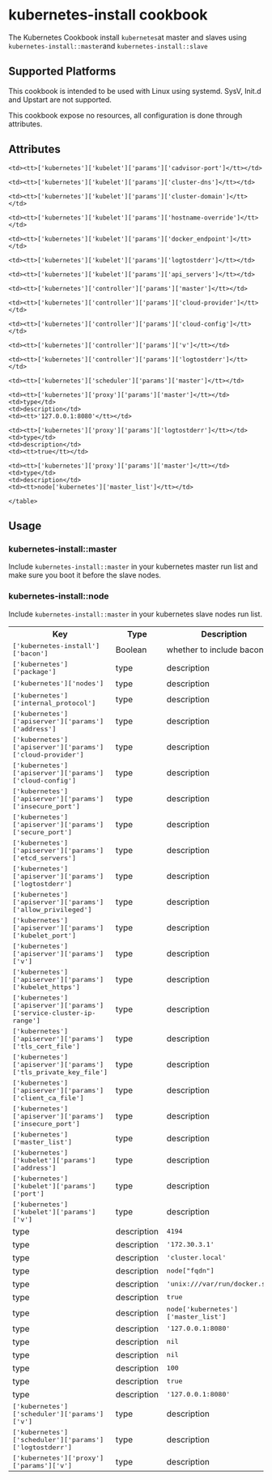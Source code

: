 # kubernetes-install cookbook
The Kubernetes Cookbook install `kubernetes`at master and slaves using `kubernetes-install::master`and `kubernetes-install::slave`

## Supported Platforms
This cookbook is intended to be used with Linux using systemd. SysV, Init.d and Upstart are not supported.

This cookbook expose no resources, all configuration is done through attributes.

## Attributes
<table>
  <tr>
    <th>Key</th>
    <th>Type</th>
    <th>Description</th>
    <th>Default</th>
  </tr>
  <tr>
    <td><tt>['kubernetes-install']['bacon']</tt></td>
    <td>Boolean</td>
    <td>whether to include bacon</td>
    <td><tt>true</tt></td>
  </tr>
  <tr>
    <td><tt>['kubernetes']['package']</tt></td>
    <td>type</td>
    <td>description</td>
    <td><tt>"https://github.com/kubernetes/kubernetes/releases/download/v1.1.1/kubernetes.tar.gz"</tt></td>
  </tr>
  <tr>
    <td><tt>['kubernetes']['nodes']</tt></td>
    <td>type</td>
    <td>description</td>
    <td><tt>[]</tt></td>
  </tr>
  <tr>
    <td><tt>['kubernetes']['internal_protocol']</tt></td>
    <td>type</td>
    <td>description</td>
    <td><tt>'http'</tt></td>
  </tr>
  <tr>
    <td><tt>['kubernetes']['apiserver']['params']['address']</tt></td>
    <td>type</td>
    <td>description</td>
    <td><tt>'0.0.0.0'</tt></td>
  </tr>
  <tr>
    <td><tt>['kubernetes']['apiserver']['params']['cloud-provider']</tt></td>
    <td>type</td>
    <td>description</td>
    <td><tt>nil</tt></td>
  </tr>
  <tr>
    <td><tt>['kubernetes']['apiserver']['params']['cloud-config']</tt></td>
    <td>type</td>
    <td>description</td>
    <td><tt>nil</tt></td>
  </tr>
  <tr>
    <td><tt>['kubernetes']['apiserver']['params']['insecure_port']</tt></td>
    <td>type</td>
    <td>description</td>
    <td><tt>8080</tt></td>
  </tr>
  <tr>
    <td><tt>['kubernetes']['apiserver']['params']['secure_port']</tt></td>
    <td>type</td>
    <td>description</td>
    <td><tt>6443</tt></td>
  </tr>
  <tr>
    <td><tt>['kubernetes']['apiserver']['params']['etcd_servers']</tt></td>
    <td>type</td>
    <td>description</td>
    <td><tt>'http://127.0.0.1:4001'</tt></td>
  </tr>
  <tr>
    <td><tt>['kubernetes']['apiserver']['params']['logtostderr']</tt></td>
    <td>type</td>
    <td>description</td>
    <td><tt>true</tt></td>
  </tr>
  <tr>
    <td><tt>['kubernetes']['apiserver']['params']['allow_privileged']</tt></td>
    <td>type</td>
    <td>description</td>
    <td><tt>true</tt></td>
  </tr>
  <tr>
    <td><tt>['kubernetes']['apiserver']['params']['kubelet_port']</tt></td>
    <td>type</td>
    <td>description</td>
    <td><tt>10250</tt></td>
  </tr>
  <tr>
    <td><tt>['kubernetes']['apiserver']['params']['v']</tt></td>
    <td>type</td>
    <td>description</td>
    <td><tt>100</tt></td>
  </tr>
  <tr>
    <td><tt>['kubernetes']['apiserver']['params']['kubelet_https']</tt></td>
    <td>type</td>
    <td>description</td>
    <td><tt>true</tt></td>
  </tr>
  <tr>
    <td><tt>['kubernetes']['apiserver']['params']['service-cluster-ip-range']</tt></td>
    <td>type</td>
    <td>description</td>
    <td><tt>'172.30.0.0/16'</tt></td>
  </tr>
  <tr>
    <td><tt>['kubernetes']['apiserver']['params']['tls_cert_file']</tt></td>
    <td>type</td>
    <td>description</td>
    <td><tt>nil</tt></td>
  </tr>
  <tr>
    <td><tt>['kubernetes']['apiserver']['params']['tls_private_key_file']</tt></td>
    <td>type</td>
    <td>description</td>
    <td><tt>nil</tt></td>
  </tr>
  <tr>
    <td><tt>['kubernetes']['apiserver']['params']['client_ca_file']</tt></td>
    <td>type</td>
    <td>description</td>
    <td><tt>nil</tt></td>
  </tr>
  <tr>
    <td><tt>['kubernetes']['apiserver']['params']['insecure_port']</tt></td>
    <td>type</td>
    <td>description</td>
    <td><tt>depends on internal protocol</tt></td>
  </tr>
  <tr>
    <td><tt>['kubernetes']['master_list']</tt></td>
    <td>type</td>
    <td>description</td>
    <td><tt>Comma separated list of masters</tt></td>
  </tr>
  <tr>
    <td><tt>['kubernetes']['kubelet']['params']['address']</tt></td>
    <td>type</td>
    <td>description</td>
    <td><tt>'0.0.0.0'</tt></td>
  </tr>
  <tr>
    <td><tt>['kubernetes']['kubelet']['params']['port']</tt></td>
    <td>type</td>
    <td>description</td>
    <td><tt>10250</tt></td>
  </tr>
  <tr>
    <td><tt>['kubernetes']['kubelet']['params']['v']</tt></td>
<td>type</td>
<td>description</td>
<td><tt>100</tt></td>
</tr>
<tr>

    <td><tt>['kubernetes']['kubelet']['params']['cadvisor-port']</tt></td>
<td>type</td>
<td>description</td>
<td><tt>4194</tt></td>
</tr>
<tr>

    <td><tt>['kubernetes']['kubelet']['params']['cluster-dns']</tt></td>
<td>type</td>
<td>description</td>
<td><tt>'172.30.3.1'</tt></td>
</tr>
<tr>

    <td><tt>['kubernetes']['kubelet']['params']['cluster-domain']</tt></td>
<td>type</td>
<td>description</td>
<td><tt>'cluster.local'</tt></td>
</tr>
<tr>

    <td><tt>['kubernetes']['kubelet']['params']['hostname-override']</tt></td>
<td>type</td>
<td>description</td>
<td><tt>node["fqdn"]</tt></td>
</tr>
<tr>

    <td><tt>['kubernetes']['kubelet']['params']['docker_endpoint']</tt></td>
<td>type</td>
<td>description</td>
<td><tt>'unix:///var/run/docker.sock'</tt></td>
</tr>
<tr>

    <td><tt>['kubernetes']['kubelet']['params']['logtostderr']</tt></td>
<td>type</td>
<td>description</td>
<td><tt>true</tt></td>
</tr>
<tr>

    <td><tt>['kubernetes']['kubelet']['params']['api_servers']</tt></td>
<td>type</td>
<td>description</td>
<td><tt>node['kubernetes']['master_list']</tt></td>
</tr>
<tr>

    <td><tt>['kubernetes']['controller']['params']['master']</tt></td>
<td>type</td>
<td>description</td>
<td><tt> '127.0.0.1:8080'</tt></td>
</tr>
<tr>

    <td><tt>['kubernetes']['controller']['params']['cloud-provider']</tt></td>
<td>type</td>
<td>description</td>
<td><tt>nil</tt></td>
</tr>
<tr>

    <td><tt>['kubernetes']['controller']['params']['cloud-config']</tt></td>
<td>type</td>
<td>description</td>
<td><tt>nil</tt></td>
</tr>
<tr>

    <td><tt>['kubernetes']['controller']['params']['v']</tt></td>
<td>type</td>
<td>description</td>
<td><tt>100</tt></td>
</tr>
<tr>

    <td><tt>['kubernetes']['controller']['params']['logtostderr']</tt></td>
<td>type</td>
<td>description</td>
<td><tt>true</tt></td>
</tr>
<tr>

    <td><tt>['kubernetes']['scheduler']['params']['master']</tt></td>
<td>type</td>
<td>description</td>
<td><tt> '127.0.0.1:8080'</tt></td>
</tr>
<tr>
    <td><tt>['kubernetes']['scheduler']['params']['v']</tt></td>
<td>type</td>
<td>description</td>
<td><tt>100</tt></td>
</tr>
<tr>
    <td><tt>['kubernetes']['scheduler']['params']['logtostderr']</tt></td>
<td>type</td>
<td>description</td>
<td><tt>true</tt></td>
</tr>
<tr>

    <td><tt>['kubernetes']['proxy']['params']['master']</tt></td>
    <td>type</td>
    <td>description</td>
    <td><tt>'127.0.0.1:8080'</tt></td>
  </tr>
  <tr>
    <td><tt>['kubernetes']['proxy']['params']['v']</tt></td>
    <td>type</td>
    <td>description</td>
    <td><tt>100</tt></td>
  </tr>
  <tr>

    <td><tt>['kubernetes']['proxy']['params']['logtostderr']</tt></td>
    <td>type</td>
    <td>description</td>
    <td><tt>true</tt></td>
  </tr>
  <tr>

    <td><tt>['kubernetes']['proxy']['params']['master']</tt></td>
    <td>type</td>
    <td>description</td>
    <td><tt>node['kubernetes']['master_list']</tt></td>
  </tr>
  <tr>

    </table>

## Usage

### kubernetes-install::master

Include `kubernetes-install::master` in your kubernetes master run list and make sure you boot it before the slave nodes.

### kubernetes-install::node

Include `kubernetes-install::master` in your kubernetes slave nodes run list.
